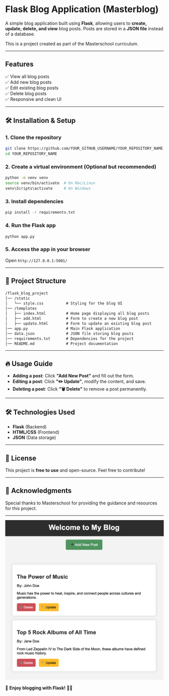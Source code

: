 #  Flask Blog Application (Masterblog)

A simple blog application built using **Flask**, allowing users to **create, update, delete, and view** blog posts. Posts are stored in a **JSON file** instead of a database.

This is a project created as part of the Masterschool curriculum.

---

## Features
✅ View all blog posts  
✅ Add new blog posts  
✅ Edit existing blog posts  
✅ Delete blog posts  
✅ Responsive and clean UI  

---

## 🛠️ Installation & Setup

### 1. **Clone the repository**
```sh
git clone https://github.com/YOUR_GITHUB_USERNAME/YOUR_REPOSITORY_NAME.git
cd YOUR_REPOSITORY_NAME
```

### 2. **Create a virtual environment (Optional but recommended)**
```sh
python -m venv venv
source venv/bin/activate  # On Mac/Linux
venv\Scripts\activate     # On Windows
```

### 3. **Install dependencies**
```sh
pip install -r requirements.txt
```

### 4. **Run the Flask app**
```sh
python app.py
```

### 5. **Access the app in your browser**
Open `http://127.0.0.1:5001/`

---

## 📁 Project Structure
```
/flask_blog_project
│── /static
│   └── style.css          # Styling for the blog UI
│── /templates
│   ├── index.html         # Home page displaying all blog posts
│   ├── add.html           # Form to create a new blog post
│   ├── update.html        # Form to update an existing blog post
│── app.py                 # Main Flask application
│── data.json              # JSON file storing blog posts
│── requirements.txt       # Dependencies for the project
│── README.md              # Project documentation
```

---

## 🔥 Usage Guide
- **Adding a post**: Click **"Add New Post"** and fill out the form.
- **Editing a post**: Click **"✏️ Update"**, modify the content, and save.
- **Deleting a post**: Click **"🗑 Delete"** to remove a post permanently.

---

## 🛠️ Technologies Used
- **Flask** (Backend)
- **HTML/CSS** (Frontend)
- **JSON** (Data storage)

---

## 📝 License
This project is **free to use** and open-source. Feel free to contribute!  

---

## 🙏 Acknowledgments

Special thanks to Masterschool for providing the guidance and resources for this project.

---

![Alt Text](assets/screenshot.png)

🚀 **Enjoy blogging with Flask!** 📝✨
